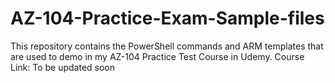 # AZ-104-Practice-Exam-Sample-files
This repository contains the PowerShell commands and ARM templates that are used to demo in my AZ-104 Practice Test Course in Udemy. Course Link: To be updated soon
